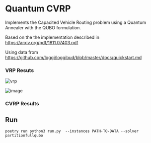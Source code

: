# Quantum CVRP

Implements the Capacited Vehicle Routing problem using a Quantum Annealer with the QUBO formulation.

Based on the the implementation described in https://arxiv.org/pdf/1811.07403.pdf

Using data from https://github.com/loggi/loggibud/blob/master/docs/quickstart.md



### VRP Resuts
![vrp](https://user-images.githubusercontent.com/14301789/134584442-946fbe43-1e1d-4477-b4d7-0ef149548d9a.jpeg)


![image](https://user-images.githubusercontent.com/14301789/135166925-1379f3f5-11f9-4e9b-9141-44dd104c6862.png)


### CVRP Results


## Run

`poetry run python3 run.py  --instances PATH-TO-DATA --solver partitionfullqubo`
